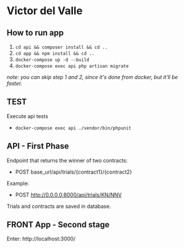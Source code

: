 # Victor del Valle

## How to run app

1. `cd api && composer install && cd ..`
2. `cd app && npm install && cd ..`
3. `docker-compose up -d --build`
4. `docker-compose exec api php artisan migrate`

_note: you can skip step 1 and 2, since it's done from docker, but it'll be faster._

## TEST

Execute api tests

- `docker-compose exec api ./vendor/bin/phpunit`

## API - First Phase

Endpoint that returns the winner of two contracts:
- POST base_url/api/trials/{contract1}/{contract2}

Example: 
- POST http://0.0.0.0:8000/api/trials/KN/NNV

Trials and contracts are saved in database.

## FRONT App - Second stage

Enter: http://localhost:3000/
